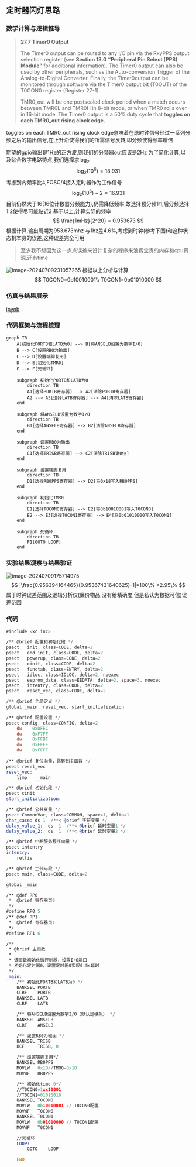 ## 定时器闪灯思路

### 数学计算与逻辑推导

> **27.7 Timer0 Output**
>
> The Timer0 output can be routed to any I/O pin via the RxyPPS output selection register (see **Section 13.0** **“Peripheral Pin Select (PPS) Module”** for additional information). The Timer0 output can also be used by other peripherals, such as the Auto-conversion Trigger of the Analog-to-Digital Converter. Finally, the Timer0output can be monitored through software via the Timer0 output bit (T0OUT) of the T0CON0 register (Register 27-1).
>
> TMR0_out will be one postscaled clock period when a match occurs between TMR0L and TMR0H in 8-bit mode, or when TMR0 rolls over in 16-bit mode. The Timer0 output is a 50% duty cycle that t**oggles on each TMR0_out rising clock edge.**

toggles on each TMR0_out rising clock edge意味着在原时钟信号经过一系列分频之后的输出信号,在上升沿使得我们的所需信号反转,即分频使得频率增倍

期望的gpio输出是1Hz的正方波,则我们的分频器out应该是2Hz
为了简化计算,以及贴合数字电路特点,我们选择求$\log_2$
$$
\log_2(10^6)=18.931
$$
考虑到内频率比4,FOSC/4接入定时器作为工作信号
$$
\log_2(10^6) - 2 =16.931
$$
目前仍然大于16(16位计数器分频能力),仍需降低频率,故选择预分频1:1,后分频选择1:2使得尽可能贴近2
基于以上,计算实际的频率
$$
\frac{1mHz}{2^20} = 0.953673
$$
根据计算,输出周期为953.673mhz
与1hz差4.6%,考虑到时钟(参考下图)和这种状态机本身的误差,这种误差完全可用

> 至少我不想因为这一点点误差来设计复杂的程序来浪费宝贵的内存和cpu资源,还有time

![image-20240709231057265](./assets/image-20240709231057265.png)
根据以上分析与计算
$$
T0CON0=0b10010001\\
T0CON1=0b01010000
$$

### 仿真与结果展示

[ipynb](rel2.ipynb)

### 代码框架与流程梳理

```mermaid
graph TB
    A[初始化PORTB和LATB为0] --> B[将ANSELB设置为数字I/O]
    B --> C[设置RB0为输出]
    C --> D[设置端脚复用]
    D --> E[初始化TMR0]
    E --> F[死循环]
    
    subgraph 初始化PORTB和LATB为0
        direction TB
        A1[选择PORTB寄存器] --> A2[清除PORTB寄存器]
        A2 --> A3[选择LATB寄存器] --> A4[清除LATB寄存器]
    end
    
    subgraph 将ANSELB设置为数字I/O
        direction TB
        B1[选择ANSELB寄存器] --> B2[清除ANSELB寄存器]
    end
    
    subgraph 设置RB0为输出
        direction TB
        C1[选择TRISB寄存器] --> C2[清除TRISB第0位]
    end
    
    subgraph 设置端脚复用
        direction TB
        D1[选择RB0PPS寄存器] --> D2[将0x18写入RB0PPS]
    end
    
    subgraph 初始化TMR0
        direction TB
        E1[选择T0CON0寄存器] --> E2[将0b10010001写入T0CON0]
        E2 --> E3[选择T0CON1寄存器] --> E4[将0b01010000写入T0CON1]
    end
    
    subgraph 死循环
        direction TB
        F1[GOTO LOOP]
    end

```

### 实验结果观察与结果验证

![image-20240709175714975](./assets/image-20240709175714975.png)
$$
|\frac{0.956394164465}{0.95367431640625}-1|*100\% =2.95\%
$$
属于时钟误差范围及逻辑分析仪(廉价物品,没有给精确度,但是私认为数据可信)误差范围

### 代码

```asm
#include <xc.inc>

/** @brief 配置和初始化段 */
psect   init, class=CODE, delta=2
psect   end_init, class=CODE, delta=2
psect   powerup, class=CODE, delta=2
psect   cinit, class=CODE, delta=2
psect   functab, class=ENTRY, delta=2
psect   idloc, class=IDLOC, delta=2, noexec
psect   eeprom_data, class=EEDATA, delta=2, space=3, noexec
psect   intentry, class=CODE, delta=2
psect   reset_vec, class=CODE, delta=2

/** @brief 全局定义 */
global _main, reset_vec, start_initialization

/** @brief 配置设置 */
psect config, class=CONFIG, delta=2
    dw    0xDFEC
    dw    0xF7FF
    dw    0xFFBF
    dw    0xEFFE
    dw    0xFFFF
    
/** @brief 复位向量，跳转到主函数 */
psect reset_vec
reset_vec:
    ljmp    _main

/** @brief 初始化段 */
psect cinit
start_initialization:

/** @brief 公共变量 */
psect CommonVar, class=COMMON, space=1, delta=1
char_case: ds 1  /**< @brief 字符变量 */
delay_value_1:  ds  1  /**< @brief 延时变量1 */
delay_value_2:  ds  1  /**< @brief 延时变量2 */

/** @brief 中断服务程序向量 */
psect intentry
intentry:
    retfie

/** @brief 主代码段 */
psect main, class=CODE, delta=2

global _main

/** @def RP0
 *  @brief 寄存器页0
 */
#define RP0 5
/** @def RP1
 *  @brief 寄存器页1
 */
#define RP1 6

/**
 * @brief 主函数
 *
 * 该函数初始化微控制器，设置I/O端口
 * 初始化定时器0，设置定时器0实现0.5s延时
 */
_main:
    /** 初始化PORTB和LATB为0 */
    BANKSEL PORTB
    CLRF    PORTB
    BANKSEL LATB
    CLRF    LATB

    /** 将ANSELB设置为数字I/O（默认是模拟） */
    BANKSEL ANSELB
    CLRF    ANSELB

    /** 设置RB0为输出 */
    BANKSEL TRISB
    BCF     TRISB, 0

    /** 设置端脚复用*/
    BANKSEL RB0PPS
    MOVLW   0x18//TMR0=0x18
    MOVWF   RB0PPS

    /** 初始化time 0*/
    //T0CON0=1xx10001
    //T0CON1=01010010
    BANKSEL T0CON0
    MOVLW   0b10010001 // T0CON0配置
    MOVWF   T0CON0
    BANKSEL T0CON1
    MOVLW   0b01010000 // T0CON1配置
    MOVWF   T0CON1

    //死循环
    LOOP:
        GOTO    LOOP

    END
```
